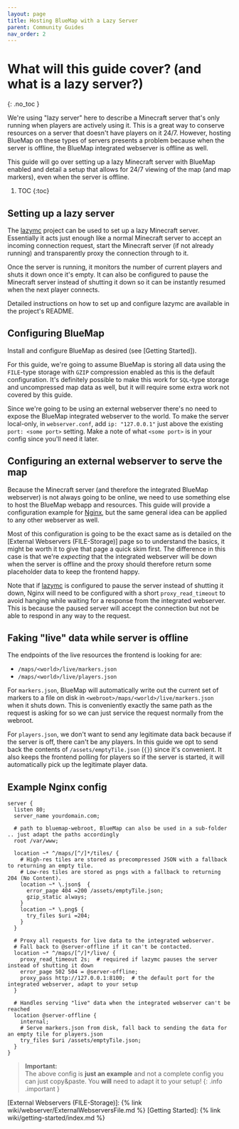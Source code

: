 ```yaml
---
layout: page
title: Hosting BlueMap with a Lazy Server
parent: Community Guides
nav_order: 2
---
```


# What will this guide cover? (and what is a lazy server?)
{: .no_toc }

We're using "lazy server" here to describe a Minecraft server that's only running when players are
actively using it. This is a great way to conserve resources on a server that doesn't have players
on it 24/7. However, hosting BlueMap on these types of servers presents a problem because when the
server is offline, the BlueMap integrated webserver is offline as well.

This guide will go over setting up a lazy Minecraft server with BlueMap enabled and detail a setup
that allows for 24/7 viewing of the map (and map markers), even when the server is offline.

1. TOC
{:toc}


## Setting up a lazy server

The [lazymc] project can be used to set up a lazy Minecraft server. Essentially it acts just enough
like a normal Minecraft server to accept an incoming connection request, start the Minecraft server
(if not already running) and transparently proxy the connection through to it.

Once the server is running, it monitors the number of current players and shuts it down once it's
empty. It can also be configured to pause the Minecraft server instead of shutting it down so it can
be instantly resumed when the next player connects.

Detailed instructions on how to set up and configure lazymc are available in the project's README.


## Configuring BlueMap

Install and configure BlueMap as desired (see [Getting Started]).

For this guide, we're going to assume BlueMap is storing all data using the `FILE`-type storage with
`GZIP` compression enabled as this is the default configuration. It's definitely possible to make
this work for `SQL`-type storage and uncompressed map data as well, but it will require some
extra work not covered by this guide.

Since we're going to be using an external webserver there's no need to expose the BlueMap integrated
webserver to the world. To make the server local-only, in `webserver.conf`, add `ip: "127.0.0.1"`
just above the existing `port: <some port>` setting. Make a note of what `<some port>` is in your
config since you'll need it later.


## Configuring an external webserver to serve the map

Because the Minecraft server (and therefore the integrated BlueMap webserver) is not always going to
be online, we need to use something else to host the BlueMap webapp and resources. This guide will
provide a configuration example for [Nginx], but the same general idea can be applied to any other
webserver as well.

Most of this configuration is going to be the exact same as is detailed on the [External Webservers
(FILE-Storage)] page so to understand the basics, it might be worth it to give that page a quick
skim first. The difference in this case is that we're *expecting* that the integrated webserver will
be down when the server is offline and the proxy should therefore return some placeholder data to
keep the frontend happy.

Note that if [lazymc] is configured to pause the server instead of shutting it down, Nginx will need
to be configured with a short `proxy_read_timeout` to avoid hanging while waiting for a response
from the integrated webserver. This is because the paused server will accept the connection but not
be able to respond in any way to the request.


## Faking "live" data while server is offline

The endpoints of the live resources the frontend is looking for are:
 - `/maps/<world>/live/markers.json`
 - `/maps/<world>/live/players.json`

For `markers.json`, BlueMap will automatically write out the current set of markers to a file on
disk in `<webroot>/maps/<world>/live/markers.json` when it shuts down. This is conveniently exactly
the same path as the request is asking for so we can just service the request normally from the
webroot.

For `players.json`, we don't want to send any legitimate data back because if the server is off,
there can't be any players. In this guide we opt to send back the contents of
`/assets/emptyTile.json` (`{}`) since it's convenient. It also keeps the frontend polling for
players so if the server is started, it will automatically pick up the legitimate player data.


## Example Nginx config

```nginx
server {
  listen 80;
  server_name yourdomain.com;

  # path to bluemap-webroot, BlueMap can also be used in a sub-folder .. just adapt the paths accordingly
  root /var/www;

  location ~* ^/maps/[^/]*/tiles/ {
    # High-res tiles are stored as precompressed JSON with a fallback to returning an empty tile.
    # Low-res tiles are stored as pngs with a fallback to returning 204 (No Content).
    location ~* \.json$  {
      error_page 404 =200 /assets/emptyTile.json;
      gzip_static always;
    }
    location ~* \.png$ {
      try_files $uri =204;
    }
  }

  # Proxy all requests for live data to the integrated webserver.
  # Fall back to @server-offline if it can't be contacted.
  location ~* ^/maps/[^/]*/live/ {
    proxy_read_timeout 2s;  # required if lazymc pauses the server instead of shutting it down
    error_page 502 504 = @server-offline;
    proxy_pass http://127.0.0.1:8100;  # the default port for the integrated webserver, adapt to your setup
  }

  # Handles serving "live" data when the integrated webserver can't be reached
  location @server-offline {
    internal;
    # Serve markers.json from disk, fall back to sending the data for an empty tile for players.json
    try_files $uri /assets/emptyTile.json;
  }
}
```
> **Important:**<br>
> The above config is **just an example** and not a complete config you can just copy&paste. You
> **will** need to adapt it to your setup!
{: .info .important }


  [lazymc]:https://github.com/timvisee/lazymc
  [Nginx]: https://nginx.org/
  [External Webservers (FILE-Storage)]: {% link wiki/webserver/ExternalWebserversFile.md %}
  [Getting Started]: {% link wiki/getting-started/index.md %}
